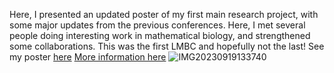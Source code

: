 Here, I presented an updated poster of my first main research project, with some major updates from the previous conferences. Here, I met
several people doing interesting work in mathematical biology, and strengthened some collaborations. This was the first LMBC and hopefully
not the last!
See my poster [here](https://github.com/mattasker/mattasker.github.io/files/12748974/MatthewAsker-Poster-LMB.pdf)
[More information here](https://www.ucl.ac.uk/maths/events/mathematical-biology-meetings/london-mathematical-biology-conference)
![IMG20230919133740](https://github.com/mattasker/mattasker.github.io/assets/36448551/f455cef3-906b-402b-9b19-fc98762e659d)
